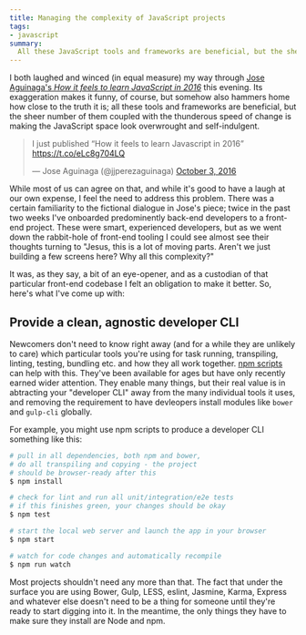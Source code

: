```yaml
---
title: Managing the complexity of JavaScript projects
tags:
- javascript
summary:
  All these JavaScript tools and frameworks are beneficial, but the sheer number of them coupled with the thunderous speed of change is making the JavaScript space look overwrought and self-indulgent. How to fix?
---
```


I both laughed and winced (in equal measure) my way through [Jose Aguinaga's *How it feels to learn JavaScript in 2016*](https://medium.com/@jjperezaguinaga/how-it-feels-to-learn-javascript-in-2016-d3a717dd577f) this evening. Its exaggeration makes it funny, of course, but somehow also hammers home how close to the truth it is; all these tools and frameworks are beneficial, but the sheer number of them coupled with the thunderous speed of change is making the JavaScript space look overwrought and self-indulgent.

<blockquote class="twitter-tweet" data-lang="en"><p lang="en" dir="ltr">I just published “How it feels to learn Javascript in 2016” <a href="https://t.co/eLc8g704LQ">https://t.co/eLc8g704LQ</a></p>&mdash; Jose Aguinaga (@jjperezaguinaga) <a href="https://twitter.com/jjperezaguinaga/status/782962239468867586">October 3, 2016</a></blockquote>

While most of us can agree on that, and while it's good to have a laugh at our own expense, I feel the need to address this problem. There was a certain familiarity to the fictional dialogue in Jose's piece; twice in the past two weeks I've onboarded predominently back-end developers to a front-end project. These were smart, experienced developers, but as we went down the rabbit-hole of front-end tooling I could see almost see their thoughts turning to "Jesus, this is a lot of moving parts. Aren't we just building a few screens here? Why all this complexity?"

It was, as they say, a bit of an eye-opener, and as a custodian of that particular front-end codebase I felt an obligation to make it better. So, here's what I've come up with:

## Provide a clean, agnostic developer CLI

Newcomers don't need to know right away (and for a while they are unlikely to care) which particular tools you're using for task running, transpiling, linting, testing, bundling etc. and how they all work together. [npm scripts](https://docs.npmjs.com/misc/scripts) can help with this. They've been available for ages but have only recently earned wider attention. They enable many things, but their real value is in abtracting your "developer CLI" away from the many individual tools it uses, and removing the requirement to have devleopers install modules like `bower` and `gulp-cli` globally.

For example, you might use npm scripts to produce a developer CLI something like this:

```bash
# pull in all dependencies, both npm and bower,
# do all transpiling and copying - the project
# should be browser-ready after this
$ npm install

# check for lint and run all unit/integration/e2e tests
# if this finishes green, your changes should be okay
$ npm test

# start the local web server and launch the app in your browser
$ npm start

# watch for code changes and automatically recompile
$ npm run watch
```

Most projects shouldn't need any more than that. The fact that under the surface you are using Bower, Gulp, LESS, eslint, Jasmine, Karma, Express and whatever else doesn't need to be a thing for someone until they're ready to start digging into it. In the meantime, the only things they have to make sure they install are Node and npm.